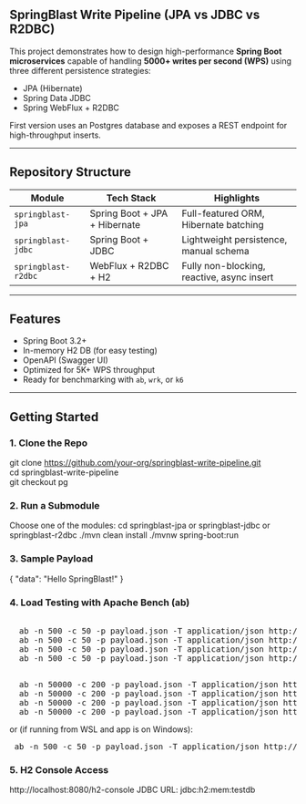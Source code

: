 ## SpringBlast Write Pipeline (JPA vs JDBC vs R2DBC)

This project demonstrates how to design high-performance **Spring Boot microservices** capable of handling **5000+ writes per second (WPS)** using three different persistence strategies:

- JPA (Hibernate)
- Spring Data JDBC
- Spring WebFlux + R2DBC

First version uses an Postgres database and exposes a REST endpoint for high-throughput inserts.

---

## Repository Structure

| Module              | Tech Stack                    | Highlights                                 |
|---------------------|-------------------------------|--------------------------------------------|
| `springblast-jpa`   | Spring Boot + JPA + Hibernate | Full-featured ORM, Hibernate batching      |
| `springblast-jdbc`  | Spring Boot + JDBC            | Lightweight persistence, manual schema     |
| `springblast-r2dbc` | WebFlux + R2DBC + H2          | Fully non-blocking, reactive, async insert |

---

## Features

- Spring Boot 3.2+
- In-memory H2 DB (for easy testing)
- OpenAPI (Swagger UI)
- Optimized for 5K+ WPS throughput
- Ready for benchmarking with `ab`, `wrk`, or `k6`

---

## Getting Started


### 1. Clone the Repo


git clone https://github.com/your-org/springblast-write-pipeline.git  
cd springblast-write-pipeline  
git checkout pg  


### 2. Run a Submodule
Choose one of the modules: cd springblast-jpa or springblast-jdbc or springblast-r2dbc
./mvn clean install
./mvnw spring-boot:run

### 3. Sample Payload
{
  "data": "Hello SpringBlast!"
}

### 4. Load Testing with Apache Bench (ab)
<pre> 
  ab -n 500 -c 50 -p payload.json -T application/json http://localhost:8081/api/jpa/data 
  ab -n 500 -c 50 -p payload.json -T application/json http://localhost:8082/api/jdbc/data 
  ab -n 500 -c 50 -p payload.json -T application/json http://localhost:8083/api/r2dbc/data 
  ab -n 500 -c 50 -p payload.json -T application/json http://localhost:8084/api/async/data 
</pre>
<pre> 
  ab -n 50000 -c 200 -p payload.json -T application/json http://localhost:8081/api/jpa/data 
  ab -n 50000 -c 200 -p payload.json -T application/json http://localhost:8082/api/jdbc/data 
  ab -n 50000 -c 200 -p payload.json -T application/json http://localhost:8083/api/r2dbc/data 
  ab -n 50000 -c 200 -p payload.json -T application/json http://localhost:8084/api/async/data 
</pre>

or (if running from WSL and app is on Windows):

<pre> ab -n 500 -c 50 -p payload.json -T application/json http://&lt;WINDOWS_IP&gt;:8080/api/v1/data </pre> 


### 5. H2 Console Access
http://localhost:8080/h2-console
JDBC URL: jdbc:h2:mem:testdb



